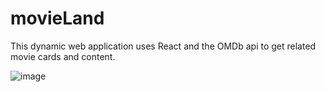 # movieLand

This dynamic web application uses React and the OMDb api to get related movie cards and content.

![image](https://github.com/JackB7145/movieLand/assets/99556867/b9e22aa4-b47e-42ca-a086-3d194a8353e4)

